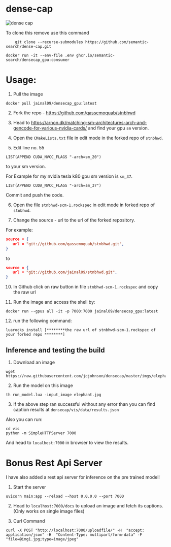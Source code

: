 # dense-cap
![dense cap](https://github.com/jcjohnson/densecap/raw/master/imgs/resultsfig.png)

To clone this remove use this command
```git
    git clone --recurse-submodules https://github.com/semantic-search/dense-cap.git
```

```
docker run -it --env-file .env ghcr.io/semantic-search/densecap_gpu:consumer
```

# Usage:

1. Pull the image

```
docker pull jainal09/densecap_gpu:latest
```

2.  Fork the repo - https://github.com/qassemoquab/stnbhwd

3. Head to https://arnon.dk/matching-sm-architectures-arch-and-gencode-for-various-nvidia-cards/ and find your gpu `sm` version.

4. Open the `CMakeLists.txt` file in edit mode in the forked repo of `stnbhwd`.

5. Edit line no. 55

```
LIST(APPEND CUDA_NVCC_FLAGS "-arch=sm_20")
```

to your sm version.

For Example for my nvidia tesla k80 gpu sm version is `sm_37`.

```
LIST(APPEND CUDA_NVCC_FLAGS "-arch=sm_37")

```

Commit and push the code.

6. Open the file `stnbhwd-scm-1.rockspec` in edit mode in forked repo of `stnbhwd`.

7. Change the source - url to the url of the forked repository.

For example:

```json
source = {
   url = "git://github.com/qassemoquab/stnbhwd.git",
}
```

to

```json
source = {
   url = "git://github.com/jainal09/stnbhwd.git",
}
```

10. In Github click on raw button in file `stnbhwd-scm-1.rockspec` and copy the raw url

11. Run the image and access the shell by:

```
docker run --gpus all -it -p 7000:7000 jainal09/densecap_gpu:latest
```

12. run the following command:

```
luarocks install [********the raw url of stnbhwd-scm-1.rockspec of your forked repo ********]
```

## Inference and testing the build

1. Download an image

```
wget https://raw.githubusercontent.com/jcjohnson/densecap/master/imgs/elephant.jpg
```
2. Run the model on this image

```
th run_model.lua -input_image elephant.jpg
```

3. If the above step ran successful without any error than you can find caption results at `densecap/vis/data/results.json`

Also you can run:

```
cd vis
python -m SimpleHTTPServer 7000
```
And head to `localhost:7000` in browser to view the results.

# Bonus Rest Api Server

I have also added a rest api server for inference on the pre trained model!

1. Start the server
 
```
uvicorn main:app --reload --host 0.0.0.0 --port 7000
```
2. Head to `localhost:7000/docs` to upload an image and fetch its captions. (Only works on single image files)

3. Curl Command

```
curl -X POST "http://localhost:7000/uploadfile/" -H  "accept: application/json" -H  "Content-Type: multipart/form-data" -F "file=@img1.jpg;type=image/jpeg"
```
